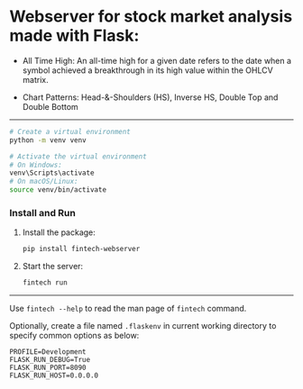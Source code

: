 # Webserver for stock market analysis made with Flask:

- All Time High: An all-time high for a given date refers to the date when a symbol achieved a breakthrough in its high value within the OHLCV matrix.

- Chart Patterns: Head-&-Shoulders (HS), Inverse HS, Double Top and Double Bottom 

---

```bash
# Create a virtual environment
python -m venv venv

# Activate the virtual environment
# On Windows:
venv\Scripts\activate
# On macOS/Linux:
source venv/bin/activate
```

### Install and Run

1. Install the package:
   ```bash
   pip install fintech-webserver
   ```

3. Start the server:
   ```bash
   fintech run
   ```

---


Use `fintech --help` to read the man page of `fintech` command.

Optionally, create a file named `.flaskenv` in current working directory to specify common options as below:
```
PROFILE=Development
FLASK_RUN_DEBUG=True
FLASK_RUN_PORT=8090
FLASK_RUN_HOST=0.0.0.0
```